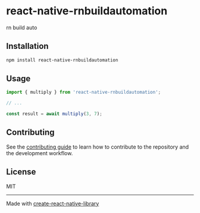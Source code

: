 # react-native-rnbuildautomation

rn build auto

## Installation

```sh
npm install react-native-rnbuildautomation
```

## Usage

```js
import { multiply } from 'react-native-rnbuildautomation';

// ...

const result = await multiply(3, 7);
```

## Contributing

See the [contributing guide](CONTRIBUTING.md) to learn how to contribute to the repository and the development workflow.

## License

MIT

---

Made with [create-react-native-library](https://github.com/callstack/react-native-builder-bob)
